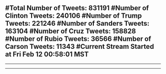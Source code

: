 #Total Number of Tweets: 831191 
#Number of Clinton Tweets: 240106
#Number of Trump Tweets: 221246
#Number of Sanders Tweets: 163104
#Number of Cruz Tweets: 158828
#Number of Rubio Tweets: 36566
#Number of Carson Tweets: 11343
#Current Stream Started at Fri Feb 12 00:58:01 MST
---
---
---
